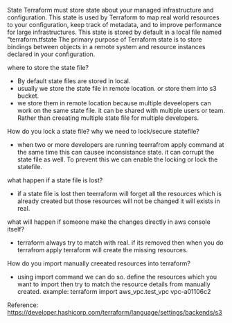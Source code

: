 State
Terraform must store state about your managed infrastructure and configuration. This state is used by Terraform to map real world resources to your configuration, keep track of metadata, and to improve performance for large infrastructures.
This state is stored by default in a local file named "terraform.tfstate
The primary purpose of Terraform state is to store bindings between objects in a remote system and resource instances declared in your configuration.


where to store the state file?
 - By default state files are stored in local.
 - usually we store the state file in remote location. or store them into s3 bucket.
 - we store them in remote location because multiple deveelopers can work on the same state file. it can be shared with multiple users or team. Rather than creeating multiple state file for multiple developers.

 How do you lock a state file? why we need to lock/secure statefile?
 - when two or more developers are running teerrafrom apply command at the same time this can causee inconsistance state.
 it can corrupt the state file as well. To prevent this we can enable the locking or lock the statefile.

what happen if a state file is lost?
- if a state file is lost then teerraform will forget all the resources which is already created but those resources will not be changed it will exists in real. 

what will happen if someone make the changes directly in aws console itself?
- terraform always try to match with real. if its removed then when you do terrafrom apply terraform will create the missing resources.

How do you import manually creeated resources into terraform?
- using import command we can do so.
    define the resources which you want to import
    then try to match the resource details from manually created.
    example:
            terraform import aws_vpc.test_vpc vpc-a01106c2







 Reference:
    https://developer.hashicorp.com/terraform/language/settings/backends/s3






